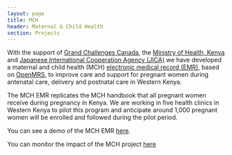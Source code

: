 ```yaml
---
layout: page
title: MCH
header: Maternal & Child Health
section: Projects
---
```


With the support of [Grand Challenges Canada](http://www.grandchallenges.ca/), the [Ministry of Health, Kenya](www.publichealth.go.ke) and [Japanese International Cooperation Agency (JICA)](http://www.jica.org) we have developed a maternal and child health (MCH) [electronic medical record (EMR)](/projects/mch/demo), based on [OpenMRS](http://www.openmrs.org), to improve care and support for pregnant women during antenatal care, delivery and postnatal care in Western Kenya. 

The MCH EMR replicates the MCH handbook that all pregnant women receive during pregnancy in Kenya. We are working in five health clinics in Western Kenya to pilot this program and anticipate around 1,000 pregnant women will be enrolled and followed during the pilot period.

You can see a demo of the MCH EMR [here](/projects/mch/demo).

You can monitor the impact of the MCH project [here](/data/mch)
